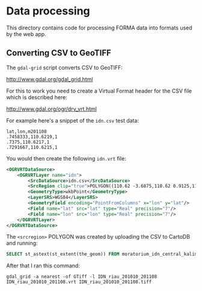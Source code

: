 # Data processing #

This directory contains code for processing FORMA data into formats used by the web app.

## Converting CSV to GeoTIFF ##

The `gdal-grid` script converts CSV to GeoTIFF:
                                                                                         
http://www.gdal.org/gdal_grid.html                                                                                       
                                                                                                                           
For this to work you need to create a Virtual Format header for the CSV file which is described here:
                                                                
http://www.gdal.org/ogr/drv_vrt.html                                                                                       
                                                                                                                           
For example here's a snippet of the `idn.csv` test data:

```csv
lat,lon,m201108
.7458333,110.6219,1
.7375,110.6217,1
.7291667,110.6215,1
```                                                                                 
   
You would then create the following `idn.vrt` file:

```xml                                                                                                                    
<OGRVRTDataSource>
    <OGRVRTLayer name="idn">
        <SrcDataSource>idn.csv</SrcDataSource> 
        <SrcRegion clip="true">POLYGON((110.62 -3.6875,110.62 0.9125,116.0599 0.9125,116.0599 -3.6875,110.62 -3.6875))</SrcRegion>
        <GeometryType>wkbPoint</GeometryType> 
        <LayerSRS>WGS84</LayerSRS>
        <GeometryField encoding="PointFromColumns" x="lon" y="lat"/> 
        <Field name="lat" src="lat" type="Real" precision="7"/>
        <Field name="lon" src="lon" type="Real" precision="7"/>
    </OGRVRTLayer>
</OGRVRTDataSource>
```
                                                                                                                      
The `<srcregion>` POLYGON was created by uploading the CSV to CartoDB and running:

```sql                                                     
SELECT st_astext(st_extent(the_geom)) FROM moratorium_idn_central_kalimantan;
```      
                                                                                                                     
After that I ran this command:

```shell                                                   
gdal_grid -a nearest -of GTiff -l IDN_riau_201010_201108 IDN_riau_201010_201108.vrt IDN_riau_201010_201108.tiff
```